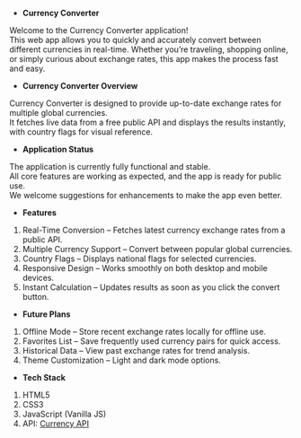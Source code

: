 - **Currency Converter**


Welcome to the Currency Converter application!    
This web app allows you to quickly and accurately convert between different currencies in real-time.
Whether you’re traveling, shopping online, or simply curious about exchange rates, this app makes the process fast and easy. 

 
- **Currency Converter Overview** 
   
Currency Converter is designed to provide up-to-date exchange rates for multiple global currencies.  
It fetches live data from a free public API and displays the results instantly, with country flags for visual reference.

 
- **Application Status**
 
The application is currently fully functional and stable.  
All core features are working as expected, and the app is ready for public use.  
We welcome suggestions for enhancements to make the app even better.


- **Features**

1) Real-Time Conversion – Fetches latest currency exchange rates from a public API.
2) Multiple Currency Support – Convert between popular global currencies.
3) Country Flags – Displays national flags for selected currencies.
4) Responsive Design – Works smoothly on both desktop and mobile devices.
5) Instant Calculation – Updates results as soon as you click the convert button.


- **Future Plans**

1) Offline Mode – Store recent exchange rates locally for offline use.
2)  Favorites List – Save frequently used currency pairs for quick access.
3) Historical Data – View past exchange rates for trend analysis.
4) Theme Customization – Light and dark mode options.


- **Tech Stack**

1) HTML5
2) CSS3
3) JavaScript (Vanilla JS)
4) API: [Currency API](https://latest.currency-api.pages.dev/)


